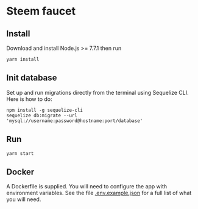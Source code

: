 # Steem faucet

## Install
Download and install Node.js >= 7.7.1 then run
```
yarn install
```

## Init database
Set up and run migrations directly from the terminal using Sequelize CLI. Here is how to do:
```
npm install -g sequelize-cli
sequelize db:migrate --url 'mysql://username:password@hostname:port/database'
```

## Run
```
yarn start
```

## Docker

A Dockerfile is supplied. You will need to configure the app with environment variables.
See the file [.env.example.json](.env.example.json) for a full list of what you will need.
